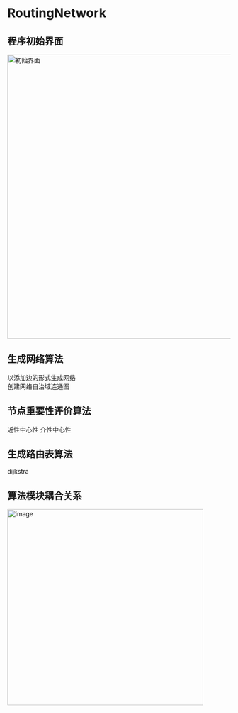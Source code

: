 # RoutingNetwork
## 程序初始界面
<img width="640" alt="初始界面" src="https://user-images.githubusercontent.com/79080003/150135799-9ee2d4a6-473a-4699-942f-d90eb40f55e2.png">

## 生成网络算法
以添加边的形式生成网络  
创建网络自治域连通图
## 节点重要性评价算法
近性中心性
介性中心性
## 生成路由表算法
dijkstra
## 算法模块耦合关系
<img width="442" alt="image" src="https://user-images.githubusercontent.com/79080003/150136009-9b12d023-5818-49ad-9827-a57e33132975.png">
